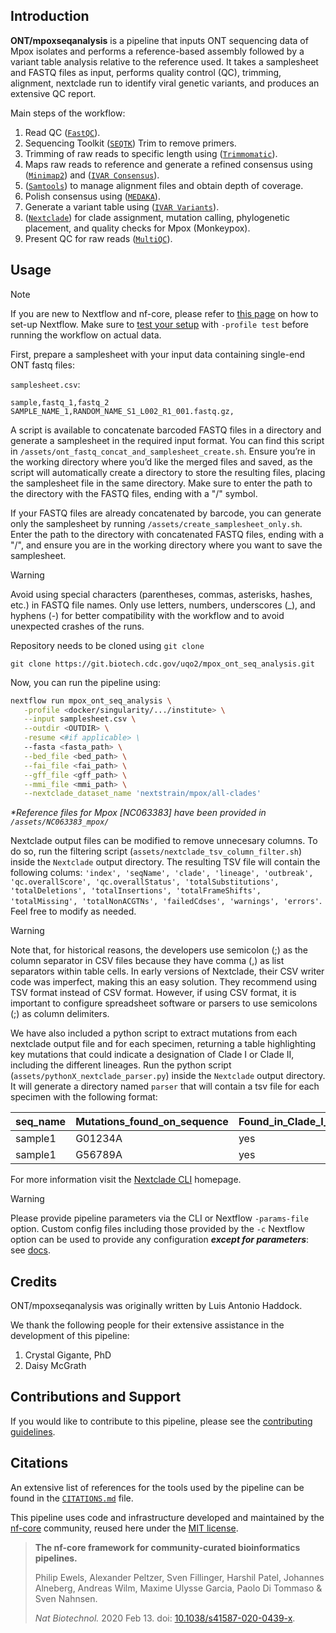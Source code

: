 ## Introduction

**ONT/mpoxseqanalysis** is a pipeline that inputs ONT sequencing data of Mpox isolates and performs a reference-based assembly followed by a variant table analysis relative to the reference used. It takes a samplesheet and FASTQ files as input, performs quality control (QC), trimming, alignment, nextclade run to identify viral genetic variants, and produces an extensive QC report.

<!-- TODO nf-core: Include a figure that guides the user through the major workflow steps. Many nf-core
     workflows use the "tube map" design for that. See https://nf-co.re/docs/contributing/design_guidelines#examples for examples.   -->
<!-- TODO nf-core: Fill in short bullet-pointed list of the default steps in the pipeline -->

Main steps of the workflow:

1. Read QC ([`FastQC`](https://www.bioinformatics.babraham.ac.uk/projects/fastqc/)).
2. Sequencing Toolkit ([`SEQTK`](https://github.com/lh3/seqtk)) Trim to remove primers.
3. Trimming of raw reads to specific length using ([`Trimmomatic`](https://github.com/usadellab/Trimmomatic)).
4. Maps raw reads to reference and generate a refined consensus using ([`Minimap2`](https://github.com/lh3/minimap2)) and ([`IVAR Consensus`](https://andersen-lab.github.io/ivar/html/index.html)).
5. ([`Samtools`](https://www.htslib.org/)) to manage alignment files and obtain depth of coverage.
9. Polish consensus using ([`MEDAKA`](https://github.com/nanoporetech/medaka)).
10. Generate a variant table using ([`IVAR Variants`](https://andersen-lab.github.io/ivar/html/index.html)).
11. ([`Nextclade`](https://docs.nextstrain.org/projects/nextclade/en/stable/index.html)) for clade assignment, mutation calling, phylogenetic placement, and quality checks for Mpox (Monkeypox).
12. Present QC for raw reads ([`MultiQC`](http://multiqc.info/)).

## Usage

> [!NOTE]
> If you are new to Nextflow and nf-core, please refer to [this page](https://nf-co.re/docs/usage/installation) on how to set-up Nextflow. Make sure to [test your setup](https://nf-co.re/docs/usage/introduction#how-to-run-a-pipeline) with `-profile test` before running the workflow on actual data.

<!-- TODO nf-core: Describe the minimum required steps to execute the pipeline, e.g. how to prepare samplesheets.
     Explain what rows and columns represent. For instance (please edit as appropriate):

First, prepare a samplesheet with your input data that looks as follows:

`samplesheet.csv`:

```csv
sample,fastq_1,fastq_2
CONTROL_REP1,AEG588A1_S1_L002_R1_001.fastq.gz,AEG588A1_S1_L002_R2_001.fastq.gz
```

Each row represents a fastq file (single-end) or a pair of fastq files (paired end).

-->

First, prepare a samplesheet with your input data containing single-end ONT fastq files:

`samplesheet.csv`:

```csv
sample,fastq_1,fastq_2
SAMPLE_NAME_1,RANDOM_NAME_S1_L002_R1_001.fastq.gz,
```
A script is available to concatenate barcoded FASTQ files in a directory and generate a samplesheet in the required input format. You can find this script in `/assets/ont_fastq_concat_and_samplesheet_create.sh`. Ensure you’re in the working directory where you’d like the merged files and saved, as the script will automatically create a directory to store the resulting files, placing the samplesheet file in the same directory. Make sure to enter the path to the directory with the FASTQ files, ending with a "/" symbol.

If your FASTQ files are already concatenated by barcode, you can generate only the samplesheet by running `/assets/create_samplesheet_only.sh`. Enter the path to the directory with concatenated FASTQ files, ending with a "/", and ensure you are in the working directory where you want to save the samplesheet.

>[!WARNING]
Avoid using special characters (parentheses, commas, asterisks, hashes, etc.) in FASTQ file names. Only use letters, numbers, underscores (_), and hyphens (-) for better compatibility with the workflow and to avoid unexpected crashes of the runs.

Repository needs to be cloned using `git clone`
```
git clone https://git.biotech.cdc.gov/uqo2/mpox_ont_seq_analysis.git
```
Now, you can run the pipeline using:

<!-- TODO nf-core: update the following command to include all required parameters for a minimal example -->

```bash
nextflow run mpox_ont_seq_analysis \
   -profile <docker/singularity/.../institute> \
   --input samplesheet.csv \
   --outdir <OUTDIR> \
   -resume <#if applicable> \
   --fasta <fasta_path> \
   --bed_file <bed_path> \
   --fai_file <fai_path> \
   --gff_file <gff_path> \
   --mmi_file <mmi_path> \
   --nextclade_dataset_name 'nextstrain/mpox/all-clades'
```
_*Reference files for Mpox [NC063383] have been provided in `/assets/NC063383_mpox/`_


Nextclade output files can be modified to remove unnecesary columns. To do so, run the filtering script (`assets/nextclade_tsv_column_filter.sh`) inside the `Nextclade` output directory. The resulting TSV file will contain the following colums: `'index', 'seqName', 'clade', 'lineage', 'outbreak', 'qc.overallScore', 'qc.overallStatus', 'totalSubstitutions', 'totalDeletions', 'totalInsertions', 'totalFrameShifts', 'totalMissing', 'totalNonACGTNs', 'failedCdses', 'warnings', 'errors'`. Feel free to modify as needed.

> [!WARNING]
Note that, for historical reasons, the developers use semicolon (;) as the column separator in CSV files because they have comma (,) as list separators within table cells. In early versions of Nextclade, their CSV writer code was imperfect, making this an easy solution. They recommend using TSV format instead of CSV format. However, if using CSV format, it is important to configure spreadsheet software or parsers to use semicolons (;) as column delimiters.

We have also included a python script to extract mutations from each nextclade output file and for each specimen, returning a table highlighting key mutations that could indicate a designation of Clade I or Clade II, including the different lineages. Run the python script (`assets/pythonX_nextclade_parser.py`) inside the `Nextclade` output directory. It will generate a directory named `parser` that will contain a tsv file for each specimen with the following format:

| seq_name | Mutations_found_on_sequence | Found_in_Clade_I_or_Clade_II | Clade_designation |
|----------|-----------------------------|------------------------------|--------------------|
| sample1  | G01234A                    | yes                          | Clade Ia          |
| sample1  | G56789A                    | yes                          | Clade IIb         |



For more information visit the [Nextclade CLI](https://docs.nextstrain.org/projects/nextclade/en/stable/index.html) homepage.

> [!WARNING]
> Please provide pipeline parameters via the CLI or Nextflow `-params-file` option. Custom config files including those provided by the `-c` Nextflow option can be used to provide any configuration _**except for parameters**_:
> see [docs](https://nf-co.re/usage/configuration#custom-configuration-files).

## Credits

ONT/mpoxseqanalysis was originally written by Luis Antonio Haddock.

We thank the following people for their extensive assistance in the development of this pipeline:

1. Crystal Gigante, PhD
2. Daisy McGrath

<!-- TODO nf-core: If applicable, make list of people who have also contributed -->

## Contributions and Support

If you would like to contribute to this pipeline, please see the [contributing guidelines](.github/CONTRIBUTING.md).

## Citations

<!-- TODO nf-core: Add citation for pipeline after first release. Uncomment lines below and update Zenodo doi and badge at the top of this file. -->
<!-- If you use ONT/mpoxseqanalysis for your analysis, please cite it using the following doi: [10.5281/zenodo.XXXXXX](https://doi.org/10.5281/zenodo.XXXXXX) -->

<!-- TODO nf-core: Add bibliography of tools and data used in your pipeline -->

An extensive list of references for the tools used by the pipeline can be found in the [`CITATIONS.md`](CITATIONS.md) file.

This pipeline uses code and infrastructure developed and maintained by the [nf-core](https://nf-co.re) community, reused here under the [MIT license](https://github.com/nf-core/tools/blob/master/LICENSE).

> **The nf-core framework for community-curated bioinformatics pipelines.**
>
> Philip Ewels, Alexander Peltzer, Sven Fillinger, Harshil Patel, Johannes Alneberg, Andreas Wilm, Maxime Ulysse Garcia, Paolo Di Tommaso & Sven Nahnsen.
>
> _Nat Biotechnol._ 2020 Feb 13. doi: [10.1038/s41587-020-0439-x](https://dx.doi.org/10.1038/s41587-020-0439-x).
